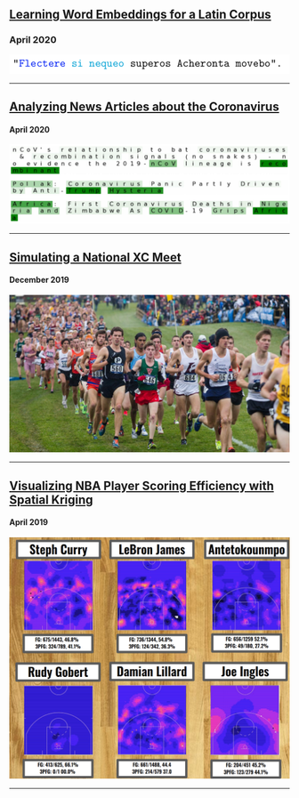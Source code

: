 
## [Learning Word Embeddings for a Latin Corpus](LatinEmbeddings.md)
### April 2020
[![explained-outputs](images/latinw2v.gif)](LatinEmbeddings.html)


---

## [Analyzing News Articles about the Coronavirus](Coronavirus-News.md)
#### April 2020
[![explained-outputs](images/coronavirus-thumbnail.jpg)](Coronavirus-News.html)

---

## [Simulating a National XC Meet](xc-simulating.md)
#### December 2019
[![xc](images/xc-thumbnail.jpg)](xc-simulating.html)

---

## [Visualizing NBA Player Scoring Efficiency with Spatial Kriging](NBA-heatmaps.md)
#### April 2019
[![Heat Maps](images/player-heatmaps.png)](NBA-heatmaps.html)

---
